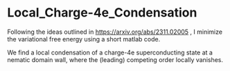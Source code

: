 # Local_Charge-4e_Condensation
Following the ideas outlined in https://arxiv.org/abs/2311.02005 , I minimize the variational free energy using a short matlab code.

We find a local condensation of a charge-4e superconducting state at a nematic domain wall, where the (leading) competing order locally vanishes. 
